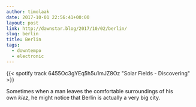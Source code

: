 ```yaml
---
author: timolaak
date: 2017-10-01 22:56:41+00:00
layout: post
link: http://dawnstar.blog/2017/10/02/berlin/
slug: berlin
title: Berlin
tags:
  - downtempo
  - electronic
---
```


{{< spotify track 6455Oc3gYEq5h5u1mJZ8Oz "Solar Fields - Discovering" >}}

Sometimes when a man leaves the comfortable surroundings of his own *kiez*, he might notice that Berlin is actually a very big city.
